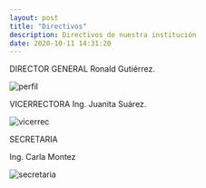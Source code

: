 ```yaml
---
layout: post
title: "Directivos"
description: Directivos de nuestra institución
date: 2020-10-11 14:31:20
---
```


DIRECTOR GENERAL
Ronald Gutiérrez.

![perfil]({{site.baseurl}}/assets/textures/perfil.jpg)

VICERRECTORA
Ing. Juanita Suárez.

![vicerrec]({{site.baseurl}}/assets/textures/vicerrec.jpg)

SECRETARIA

Ing. Carla Montez

![secretaria]({{site.baseurl}}/assets/textures/secretaria.jpg)
